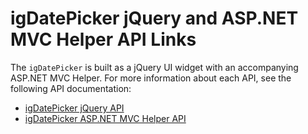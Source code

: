 ﻿<!--
|metadata|
{
    "fileName": "igdatepicker-jquery-api",
    "controlName": "igDatePicker",
    "tags": ["API"]
}
|metadata|
-->

# igDatePicker jQuery and ASP.NET MVC Helper API Links


The `igDatePicker` is built as a jQuery UI widget with an accompanying ASP.NET MVC Helper. For more information about each API, see the following API documentation:

-   [igDatePicker jQuery API](%%jQueryApiUrl%%/ui.igDatePicker)
-   [igDatePicker ASP.NET MVC Helper API](Infragistics.Web.Mvc~Infragistics.Web.Mvc.DatePickerModel.html)

 

 


